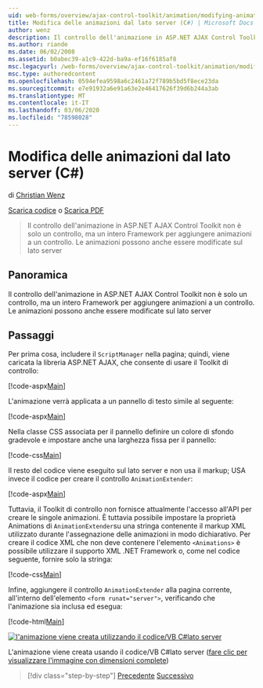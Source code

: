 ```yaml
---
uid: web-forms/overview/ajax-control-toolkit/animation/modifying-animations-from-the-server-side-cs
title: Modifica delle animazioni dal lato server (C#) | Microsoft Docs
author: wenz
description: Il controllo dell'animazione in ASP.NET AJAX Control Toolkit non è solo un controllo, ma un intero Framework per aggiungere animazioni a un controllo. Anche le animazioni possono...
ms.author: riande
ms.date: 06/02/2008
ms.assetid: b0abec39-a1c9-422d-ba9a-ef16f6185af8
msc.legacyurl: /web-forms/overview/ajax-control-toolkit/animation/modifying-animations-from-the-server-side-cs
msc.type: authoredcontent
ms.openlocfilehash: 0594efea9598a6c2461a72f789b5bd5f8ece23da
ms.sourcegitcommit: e7e91932a6e91a63e2e46417626f39d6b244a3ab
ms.translationtype: MT
ms.contentlocale: it-IT
ms.lasthandoff: 03/06/2020
ms.locfileid: "78598028"
---
```

# <a name="modifying-animations-from-the-server-side-c"></a>Modifica delle animazioni dal lato server (C#)

di [Christian Wenz](https://github.com/wenz)

[Scarica codice](https://download.microsoft.com/download/f/9/a/f9a26acd-8df4-4484-8a18-199e4598f411/Animation9.cs.zip) o [Scarica PDF](https://download.microsoft.com/download/6/7/1/6718d452-ff89-4d3f-a90e-c74ec2d636a3/animation9CS.pdf)

> Il controllo dell'animazione in ASP.NET AJAX Control Toolkit non è solo un controllo, ma un intero Framework per aggiungere animazioni a un controllo. Le animazioni possono anche essere modificate sul lato server

## <a name="overview"></a>Panoramica

Il controllo dell'animazione in ASP.NET AJAX Control Toolkit non è solo un controllo, ma un intero Framework per aggiungere animazioni a un controllo. Le animazioni possono anche essere modificate sul lato server

## <a name="steps"></a>Passaggi

Per prima cosa, includere il `ScriptManager` nella pagina; quindi, viene caricata la libreria ASP.NET AJAX, che consente di usare il Toolkit di controllo:

[!code-aspx[Main](modifying-animations-from-the-server-side-cs/samples/sample1.aspx)]

L'animazione verrà applicata a un pannello di testo simile al seguente:

[!code-aspx[Main](modifying-animations-from-the-server-side-cs/samples/sample2.aspx)]

Nella classe CSS associata per il pannello definire un colore di sfondo gradevole e impostare anche una larghezza fissa per il pannello:

[!code-css[Main](modifying-animations-from-the-server-side-cs/samples/sample3.css)]

Il resto del codice viene eseguito sul lato server e non usa il markup; USA invece il codice per creare il controllo `AnimationExtender`:

[!code-aspx[Main](modifying-animations-from-the-server-side-cs/samples/sample4.aspx)]

Tuttavia, il Toolkit di controllo non fornisce attualmente l'accesso all'API per creare le singole animazioni. È tuttavia possibile impostare la proprietà Animations di `AnimationExtender`su una stringa contenente il markup XML utilizzato durante l'assegnazione delle animazioni in modo dichiarativo. Per creare il codice XML che non deve contenere l'elemento `<Animations>` è possibile utilizzare il supporto XML .NET Framework o, come nel codice seguente, fornire solo la stringa:

[!code-css[Main](modifying-animations-from-the-server-side-cs/samples/sample5.css)]

Infine, aggiungere il controllo `AnimationExtender` alla pagina corrente, all'interno dell'elemento `<form runat="server">`, verificando che l'animazione sia inclusa ed esegua:

[!code-html[Main](modifying-animations-from-the-server-side-cs/samples/sample6.html)]

[![l'animazione viene creata utilizzando il codice/VB C#lato server](modifying-animations-from-the-server-side-cs/_static/image2.png)](modifying-animations-from-the-server-side-cs/_static/image1.png)

L'animazione viene creata usando il codice/VB C#lato server ([fare clic per visualizzare l'immagine con dimensioni complete](modifying-animations-from-the-server-side-cs/_static/image3.png))

> [!div class="step-by-step"]
> [Precedente](triggering-an-animation-in-another-control-cs.md)
> [Successivo](executing-animations-using-client-side-code-cs.md)
